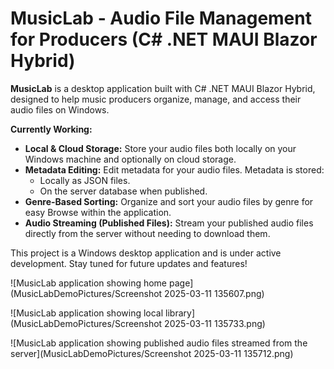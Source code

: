 # MusicLab - Audio File Management for Producers (C# .NET MAUI Blazor Hybrid)

**MusicLab** is a desktop application built with C# .NET MAUI Blazor Hybrid, designed to help music producers organize, manage, and access their audio files on Windows.

**Currently Working:**

*   **Local & Cloud Storage:**  Store your audio files both locally on your Windows machine and optionally on cloud storage.
*   **Metadata Editing:** Edit metadata for your audio files. Metadata is stored:
    *   Locally as JSON files.
    *   On the server database when published.
*   **Genre-Based Sorting:**  Organize and sort your audio files by genre for easy Browse within the application.
*   **Audio Streaming (Published Files):** Stream your published audio files directly from the server without needing to download them.

This project is a Windows desktop application and is under active development. Stay tuned for future updates and features!


![MusicLab application showing home page](MusicLabDemoPictures/Screenshot 2025-03-11 135607.png)

![MusicLab application showing local library](MusicLabDemoPictures/Screenshot 2025-03-11 135733.png)

![MusicLab application showing published audio files streamed from the server](MusicLabDemoPictures/Screenshot 2025-03-11 135712.png)
